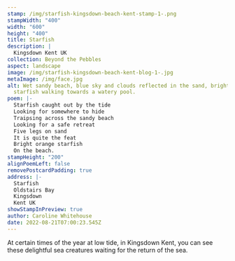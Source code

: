 ```yaml
---
stamp: /img/starfish-kingsdown-beach-kent-stamp-1-.png
stampWidth: "400"
width: "600"
height: "400"
title: Starfish
description: |
  Kingsdown Kent UK
collection: Beyond the Pebbles
aspect: landscape
image: /img/starfish-kingsdown-beach-kent-blog-1-.jpg
metaImage: /img/face.jpg
alt: Wet sandy beach, blue sky and clouds reflected in the sand, bright orange
  starfish walking towards a watery pool.
poem: |-
  Starfish caught out by the tide
  Looking for somewhere to hide
  Traipsing across the sandy beach
  Looking for a safe retreat
  Five legs on sand 
  It is quite the feat
  Bright orange starfish
  On the beach.
stampHeight: "200"
alignPoemLeft: false
removePostcardPadding: true
address: |-
  Starfish
  Oldstairs Bay
  Kingsdown 
  Kent UK
showStampInPreview: true
author: Caroline Whitehouse
date: 2022-08-21T07:00:23.545Z
---
```

At certain times of the year at low tide, in Kingsdown Kent, you can see these delightful sea creatures waiting for the return of the sea.